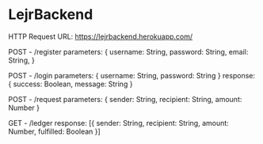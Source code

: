 # LejrBackend

HTTP Request URL: https://lejrbackend.herokuapp.com/

POST - /register
parameters: {
    username: String,
    password: String,
    email: String,
}

POST - /login
parameters: {
    username: String,
    password: String
}
response: {
    success: Boolean,
    message: String
}

POST - /request
parameters: {
    sender: String,
    recipient: String,
    amount: Number
}

GET - /ledger
response: [{
    sender: String,
    recipient: String,
    amount: Number,
    fulfilled: Boolean
}]